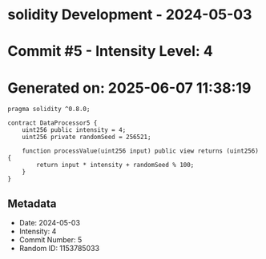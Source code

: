 ﻿# solidity Development - 2024-05-03
# Commit #5 - Intensity Level: 4
# Generated on: 2025-06-07 11:38:19
```solidity
pragma solidity ^0.8.0;

contract DataProcessor5 {
    uint256 public intensity = 4;
    uint256 private randomSeed = 256521;

    function processValue(uint256 input) public view returns (uint256) {
        return input * intensity + randomSeed % 100;
    }
}
```
## Metadata
- Date: 2024-05-03
- Intensity: 4
- Commit Number: 5
- Random ID: 1153785033
